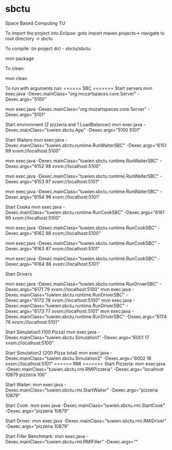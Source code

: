 sbctu
=====

Space Based Computing TU

To import the project into Eclipse:
goto import maven projects-> navigate to root directory -> sbctu





To compile: (in project dir) - sbctu/sbctu

mvn package



To clean:

mvn clean



To run with arguments run:
====== SBC =======
Start servers
mvn exec:java -Dexec.mainClass="org.mozartspaces.core.Server" -Dexec.args="5100"

mvn exec:java -Dexec.mainClass="org.mozartspaces.core.Server" -Dexec.args="5101"



Start environment (2 pizzeria and 1 LoadBalancer)
mvn exec:java -Dexec.mainClass="tuwien.sbctu.App" -Dexec.args="5100 5101" 


Start Waiters
mvn exec:java -Dexec.mainClass="tuwien.sbctu.runtime.RunWaiterSBC" -Dexec.args="6151 99 xvsm://localhost:5100"

mvn exec:java -Dexec.mainClass="tuwien.sbctu.runtime.RunWaiterSBC" -Dexec.args="6152 98 xvsm://localhost:5100"


mvn exec:java -Dexec.mainClass="tuwien.sbctu.runtime.RunWaiterSBC" -Dexec.args="6153 97 xvsm://localhost:5101"

mvn exec:java -Dexec.mainClass="tuwien.sbctu.runtime.RunWaiterSBC" -Dexec.args="6154 96 xvsm://localhost:5101"



Start Cooks
mvn exec:java -Dexec.mainClass="tuwien.sbctu.runtime.RunCookSBC" -Dexec.args="6161 89 xvsm://localhost:5100" 

mvn exec:java -Dexec.mainClass="tuwien.sbctu.runtime.RunCookSBC" -Dexec.args="6162 88 xvsm://localhost:5100"

mvn exec:java -Dexec.mainClass="tuwien.sbctu.runtime.RunCookSBC" -Dexec.args="6163 87 xvsm://localhost:5101"

mvn exec:java -Dexec.mainClass="tuwien.sbctu.runtime.RunCookSBC" -Dexec.args="6164 86 xvsm://localhost:5101"


Start Drivers

mvn exec:java -Dexec.mainClass="tuwien.sbctu.runtime.RunDriverSBC" -Dexec.args="6171 79 xvsm://localhost:5100"
mvn exec:java -Dexec.mainClass="tuwien.sbctu.runtime.RunDriverSBC" -Dexec.args="6172 78 xvsm://localhost:5100"
mvn exec:java -Dexec.mainClass="tuwien.sbctu.runtime.RunDriverSBC" -Dexec.args="6173 77 xvsm://localhost:5101"
mvn exec:java -Dexec.mainClass="tuwien.sbctu.runtime.RunDriverSBC" -Dexec.args="6174 76 xvsm://localhost:5101"





Start Simulation1 (100 Pizza)
mvn exec:java -Dexec.mainClass="tuwien.sbctu.Simulation1" -Dexec.args="6001 17 xvsm://localhost:5100"

Start Simulation2 (200 Pizza total)
mvn exec:java -Dexec.mainClass="tuwien.sbctu.Simulation2" -Dexec.args="6002 18 xvsm://localhost:5101"
====== RMI =======
Start Pizzeria:
mvn exec:java -Dexec.mainClass="tuwien.sbctu.rmi.RMIPizzeria" -Dexec.args="localhost 10879 pizzeria 100"

Start Waiter:
mvn exec:java -Dexec.mainClass="tuwien.sbctu.rmi.StartWaiter" -Dexec.args="pizzeria 10879"

Start Cook:
mvn exec:java -Dexec.mainClass="tuwien.sbctu.rmi.StartCook" -Dexec.args="pizzeria 10879"

Start Driver:
mvn exec:java -Dexec.mainClass="tuwien.sbctu.rmi.RMIDriver" -Dexec.args="pizzeria 10879"

Start Filler Benchmark:
mvn exec:java -Dexec.mainClass="tuwien.sbctu.rmi.RMIFiller" -Dexec.args=""





